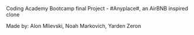 Coding Academy Bootcamp final Project - #Anyplace#, an AirBNB inspired clone

Made by: 
Alon Mlievski,
Noah Markovich,
Yarden Zeron
